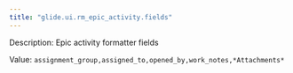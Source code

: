 ```yaml
---
title: "glide.ui.rm_epic_activity.fields"
---
```


Description: Epic activity formatter fields

Value: `assignment_group,assigned_to,opened_by,work_notes,*Attachments*`